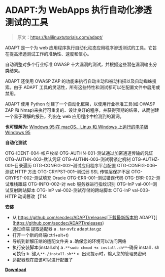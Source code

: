 # ADAPT:为 WebApps 执行自动化渗透测试的工具

> 原文：<https://kalilinuxtutorials.com/adapt/>

ADAPT 是一个为 web 应用程序执行自动化动态应用程序渗透测试的工具。它旨在提高渗透测试工作的准确性、速度和信心。

自动调整对多个行业标准 OWASP 十大漏洞的测试，并根据这些潜在漏洞输出分类结果。

ADAPT 还使用 OWASP ZAP 的功能来执行自动主动和被动扫描以及自动蜘蛛搜索。由于 ADAPT 工具的灵活性，所有这些特性和测试都可以在配置文件中启用或禁用。

ADAPT 使用 Python 创建了一个自动化框架，以使用行业标准工具(如 OWASP ZAP 和 Nmap)来执行可重复的、设计良好的程序，并获得预期的结果，从而创建一个易于理解的报告，列出在 web 应用程序中检测到的漏洞。

**也可理解为:** [Windows 95:在 macOS、Linux 和 Windows 上运行的电子版 Windows 95](https://kalilinuxtutorials.com/windows-95/)

**自动化测试**

OTG-IDENT-004–帐户枚举
OTG-AUTHN-001–测试通过加密通道传输的凭证
OTG-AUTHN-002–默认凭证
OTG-AUTHN-003–测试弱锁定机制
OTG-AUTHZ-001–目录遍历
OTG-CONFIG-002–测试应用程序平台配置
OTG-CONFIG-006–测试 HTTP 方法
OTG-CRYPST-001–测试弱 SSL 传输层保护不足
OTG-CRYPST-002–测试填充 Oracle
OTG-ERR-001–测试错误代码
OTG-ERR-002–测试堆栈跟踪
OTG-INFO-002–对 web 服务器进行指纹识别
OTG-InP val-001–测试反射跨站脚本
OTG-InP val-002–测试存储的跨站脚本
OTG-InP val-003–HTTP 动词篡改【T14

**安装**

*   从 https://github.com/secdec/ADAPT/releases[下载最新版本的 ADAPT】](https://github.com/secdec/ADAPT/releases)
*   通过终端
    提取适配器 a . tar-xvfz adapt.tar.gz
*   打开一个新的终端(ctrl+alt+t)
*   导航到新解压缩的适配文件夹
    a .确保您的环境可以访问网络
*   执行安装脚本(install.sh)
    a .`**sudo chmod +x install.sh**`-确保 install . sh 可执行
    b .键入`**./install.sh**`
    c .出现提示时，输入您的管理员密码
*   适配器现在应该可以进行配置了

[**Download**](https://github.com/secdec/adapt)